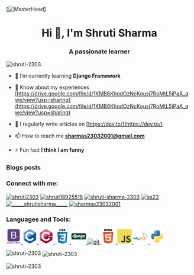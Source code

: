 [![MasterHead](https://www.canva.com/design/DAEgUBO1LS8/view)]

<h1 align="center">Hi 👋, I'm Shruti Sharma</h1>
<h3 align="center">A passionate learner</h3>

<p align="left"> <img src="https://komarev.com/ghpvc/?username=shruti-2303&label=Profile%20views&color=0e75b6&style=flat" alt="shruti-2303" /> </p>

- 🌱 I’m currently learning **Django Framework**

- 📄 Know about my experiences [https://drive.google.com/file/d/1KMB6KhodOzNcKousj7RoMtL5jPaA_qwe/view?usp=sharing](https://drive.google.com/file/d/1KMB6KhodOzNcKousj7RoMtL5jPaA_qwe/view?usp=sharing)

- 📝 I regularly write articles on [https://dev.to/](https://dev.to/)

- 📫 How to reach me **sharmas23032001@gmail.com**

- ⚡ Fun fact **I think I am funny**

### Blogs posts
<!-- BLOG-POST-LIST:START -->
<!-- BLOG-POST-LIST:END -->

<h3 align="left">Connect with me:</h3>
<p align="left">
<a href="https://dev.to/shruti2303" target="blank"><img align="center" src="https://cdn.jsdelivr.net/npm/simple-icons@3.0.1/icons/dev-dot-to.svg" alt="shruti2303" height="30" width="40" /></a>
<a href="https://twitter.com/shruti18925518" target="blank"><img align="center" src="https://raw.githubusercontent.com/rahuldkjain/github-profile-readme-generator/neutral-icons/src/images/icons/Social/twitter.svg" alt="shruti18925518" height="30" width="40" /></a>
<a href="https://linkedin.com/in/shruti-sharma-2303" target="blank"><img align="center" src="https://raw.githubusercontent.com/rahuldkjain/github-profile-readme-generator/neutral-icons/src/images/icons/Social/linked-in-alt.svg" alt="shruti-sharma-2303" height="30" width="40" /></a>
<a href="https://stackoverflow.com/users/ss23" target="blank"><img align="center" src="https://raw.githubusercontent.com/rahuldkjain/github-profile-readme-generator/neutral-icons/src/images/icons/Social/stack-overflow.svg" alt="ss23" height="30" width="40" /></a>
<a href="https://instagram.com/_____shrutisharma_____" target="blank"><img align="center" src="https://raw.githubusercontent.com/rahuldkjain/github-profile-readme-generator/neutral-icons/src/images/icons/Social/instagram.svg" alt="_____shrutisharma_____" height="30" width="40" /></a>
<a href="https://www.hackerrank.com/sharmas23032001" target="blank"><img align="center" src="https://raw.githubusercontent.com/rahuldkjain/github-profile-readme-generator/neutral-icons/src/images/icons/Social/hackerrank.svg" alt="sharmas23032001" height="30" width="40" /></a>
</p>

<h3 align="left">Languages and Tools:</h3>
<p align="left"> <a href="https://getbootstrap.com" target="_blank"> <img src="https://raw.githubusercontent.com/devicons/devicon/master/icons/bootstrap/bootstrap-plain-wordmark.svg" alt="bootstrap" width="40" height="40"/> </a> <a href="https://www.cprogramming.com/" target="_blank"> <img src="https://raw.githubusercontent.com/devicons/devicon/master/icons/c/c-original.svg" alt="c" width="40" height="40"/> </a> <a href="https://www.w3schools.com/cpp/" target="_blank"> <img src="https://raw.githubusercontent.com/devicons/devicon/master/icons/cplusplus/cplusplus-original.svg" alt="cplusplus" width="40" height="40"/> </a> <a href="https://www.w3schools.com/css/" target="_blank"> <img src="https://raw.githubusercontent.com/devicons/devicon/master/icons/css3/css3-original-wordmark.svg" alt="css3" width="40" height="40"/> </a> <a href="https://www.djangoproject.com/" target="_blank"> <img src="https://raw.githubusercontent.com/devicons/devicon/master/icons/django/django-original.svg" alt="django" width="40" height="40"/> </a> <a href="https://git-scm.com/" target="_blank"> <img src="https://www.vectorlogo.zone/logos/git-scm/git-scm-icon.svg" alt="git" width="40" height="40"/> </a> <a href="https://www.w3.org/html/" target="_blank"> <img src="https://raw.githubusercontent.com/devicons/devicon/master/icons/html5/html5-original-wordmark.svg" alt="html5" width="40" height="40"/> </a> <a href="https://developer.mozilla.org/en-US/docs/Web/JavaScript" target="_blank"> <img src="https://raw.githubusercontent.com/devicons/devicon/master/icons/javascript/javascript-original.svg" alt="javascript" width="40" height="40"/> </a> <a href="https://www.mysql.com/" target="_blank"> <img src="https://raw.githubusercontent.com/devicons/devicon/master/icons/mysql/mysql-original-wordmark.svg" alt="mysql" width="40" height="40"/> </a> <a href="https://www.python.org" target="_blank"> <img src="https://raw.githubusercontent.com/devicons/devicon/master/icons/python/python-original.svg" alt="python" width="40" height="40"/> </a> </p>

<p><img align="left" src="https://github-readme-stats.vercel.app/api/top-langs?username=shruti-2303&show_icons=true&locale=en&layout=compact" alt="shruti-2303" /></p>

<p>&nbsp;<img align="center" src="https://github-readme-stats.vercel.app/api?username=shruti-2303&show_icons=true&locale=en" alt="shruti-2303" /></p>

<p><img align="center" src="https://github-readme-streak-stats.herokuapp.com/?user=shruti-2303&" alt="shruti-2303" /></p>

